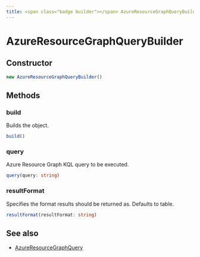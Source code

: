 ```yaml
---
title: <span class="badge builder"></span> AzureResourceGraphQueryBuilder
---
```

# <span class="badge builder"></span> AzureResourceGraphQueryBuilder

## Constructor

```typescript
new AzureResourceGraphQueryBuilder()
```
## Methods

### <span class="badge object-method"></span> build

Builds the object.

```typescript
build()
```

### <span class="badge object-method"></span> query

Azure Resource Graph KQL query to be executed.

```typescript
query(query: string)
```

### <span class="badge object-method"></span> resultFormat

Specifies the format results should be returned as. Defaults to table.

```typescript
resultFormat(resultFormat: string)
```

## See also

 * <span class="badge object-type-interface"></span> [AzureResourceGraphQuery](./object-AzureResourceGraphQuery.md)
